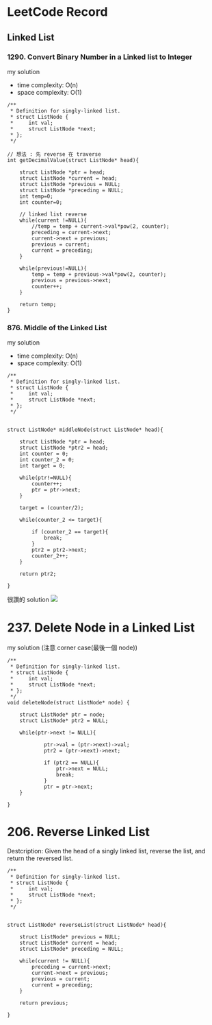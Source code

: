 # LeetCode Record

## Linked List

### 1290. Convert Binary Number in a Linked list to Integer

my solution
* time complexity: O(n)
* space complexity: O(1)
```c=
/**
 * Definition for singly-linked list.
 * struct ListNode {
 *     int val;
 *     struct ListNode *next;
 * };
 */

// 想法 : 先 reverse 在 traverse
int getDecimalValue(struct ListNode* head){
    
    struct ListNode *ptr = head;
    struct ListNode *current = head;
    struct ListNode *previous = NULL;
    struct ListNode *preceding = NULL;
    int temp=0;
    int counter=0;
    
    // linked list reverse
    while(current !=NULL){
        //temp = temp + current->val*pow(2, counter);
        preceding = current->next;
        current->next = previous;
        previous = current;
        current = preceding;
    }
    
    while(previous!=NULL){
        temp = temp + previous->val*pow(2, counter);
        previous = previous->next;
        counter++;
    }
    
    return temp;
}
```
### 876. Middle of the Linked List

my solution
* time complexity: O(n)
* space complexity: O(1)
```c=
/**
 * Definition for singly-linked list.
 * struct ListNode {
 *     int val;
 *     struct ListNode *next;
 * };
 */


struct ListNode* middleNode(struct ListNode* head){
    
    struct ListNode *ptr = head;
    struct ListNode *ptr2 = head;
    int counter = 0;
    int counter_2 = 0;
    int target = 0;
    
    while(ptr!=NULL){
        counter++;
        ptr = ptr->next;
    }
    
    target = (counter/2);
    
    while(counter_2 <= target){
        
        if (counter_2 == target){
            break;
        }
        ptr2 = ptr2->next;
        counter_2++;
    }
    
    return ptr2;

}
```
很讚的 solution
![](https://i.imgur.com/z6cUZp7.png)

# 237. Delete Node in a Linked List
my solution
(注意 corner case(最後一個 node))
```c=
/**
 * Definition for singly-linked list.
 * struct ListNode {
 *     int val;
 *     struct ListNode *next;
 * };
 */
void deleteNode(struct ListNode* node) {
    
    struct ListNode* ptr = node;
    struct ListNode* ptr2 = NULL;
    
    while(ptr->next != NULL){
        
            ptr->val = (ptr->next)->val;
            ptr2 = (ptr->next)->next;
            
            if (ptr2 == NULL){
                ptr->next = NULL;
                break;
            }
            ptr = ptr->next;   
    }
    
}
```
# 206. Reverse Linked List
Destcription: Given the head of a singly linked list, reverse the list, and return the reversed list.
```c=
/**
 * Definition for singly-linked list.
 * struct ListNode {
 *     int val;
 *     struct ListNode *next;
 * };
 */


struct ListNode* reverseList(struct ListNode* head){
    
    struct ListNode* previous = NULL;
    struct ListNode* current = head;
    struct ListNode* preceding = NULL;
    
    while(current != NULL){
        preceding = current->next;
        current->next = previous;
        previous = current;
        current = preceding;
    }
    
    return previous;

}
```